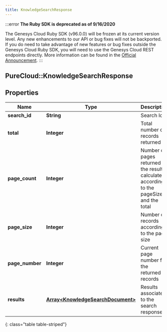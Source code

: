 ```yaml
---
title: KnowledgeSearchResponse
---
```


:::error
**The Ruby SDK is deprecated as of 9/16/2020**

The Genesys Cloud Ruby SDK (v96.0.0) will be frozen at its current version level. Any new enhancements to our API or bug fixes will not be backported. If you do need to take advantage of new features or bug fixes outside the Genesys Cloud Ruby SDK, you will need to use the Genesys Cloud REST endpoints directly. More information can be found in the [Official Announcement](https://developer.mypurecloud.com/forum/t/announcement-genesys-cloud-ruby-sdk-end-of-life/8850).
:::


## PureCloud::KnowledgeSearchResponse

## Properties

|Name | Type | Description | Notes|
|------------ | ------------- | ------------- | -------------|
| **search_id** | **String** | Search Id | [optional] |
| **total** | **Integer** | Total number of records returned | [optional] |
| **page_count** | **Integer** | Number of pages returned in the result calculated according to the pageSize and the total | [optional] |
| **page_size** | **Integer** | Number of records according to the page size | [optional] |
| **page_number** | **Integer** | Current page number for the returned records | [optional] |
| **results** | [**Array&lt;KnowledgeSearchDocument&gt;**](KnowledgeSearchDocument.html) | Results associated to the search response | [optional] |
{: class="table table-striped"}



